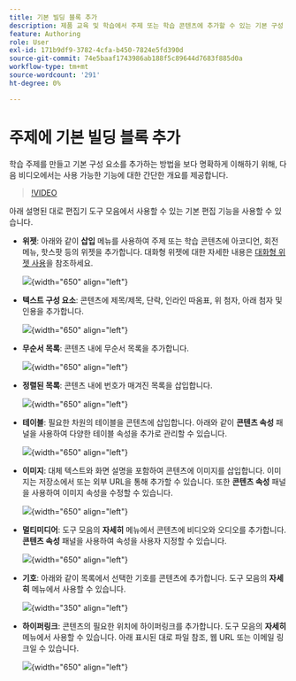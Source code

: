 ```yaml
---
title: 기본 빌딩 블록 추가
description: 제품 교육 및 학습에서 주제 또는 학습 콘텐츠에 추가할 수 있는 기본 구성 요소에 대해 알아봅니다
feature: Authoring
role: User
exl-id: 171b9df9-3782-4cfa-b450-7824e5fd390d
source-git-commit: 74e5baaf1743986ab188f5c89644d7683f885d0a
workflow-type: tm+mt
source-wordcount: '291'
ht-degree: 0%

---
```


# 주제에 기본 빌딩 블록 추가

학습 주제를 만들고 기본 구성 요소를 추가하는 방법을 보다 명확하게 이해하기 위해, 다음 비디오에서는 사용 가능한 기능에 대한 간단한 개요를 제공합니다.


>[!VIDEO](https://video.tv.adobe.com/v/3469535/learning-content-aem-guides)


아래 설명된 대로 편집기 도구 모음에서 사용할 수 있는 기본 편집 기능을 사용할 수 있습니다.

- **위젯**: 아래와 같이 **삽입** 메뉴를 사용하여 주제 또는 학습 콘텐츠에 아코디언, 회전 메뉴, 핫스팟 등의 위젯을 추가합니다. 대화형 위젯에 대한 자세한 내용은 [대화형 위젯 사용](./lc-widgets.md)을 참조하세요.

  ![](assets/widgets-learning-content.png){width="650" align="left"}

- **텍스트 구성 요소**: 콘텐츠에 제목/제목, 단락, 인라인 따옴표, 위 첨자, 아래 첨자 및 인용을 추가합니다.

  ![](assets/text-learning-content.png){width="650" align="left"}

- **무순서 목록**: 콘텐츠 내에 무순서 목록을 추가합니다.

  ![](assets/unordered-list.png){width="650" align="left"}

- **정렬된 목록**: 콘텐츠 내에 번호가 매겨진 목록을 삽입합니다.

  ![](assets/ordered-list.png){width="650" align="left"}

- **테이블**: 필요한 차원의 테이블을 콘텐츠에 삽입합니다. 아래와 같이 **콘텐츠 속성** 패널을 사용하여 다양한 테이블 속성을 추가로 관리할 수 있습니다.

  ![](assets/table-learning-content.png){width="650" align="left"}

- **이미지**: 대체 텍스트와 화면 설명을 포함하여 콘텐츠에 이미지를 삽입합니다. 이미지는 저장소에서 또는 외부 URL을 통해 추가할 수 있습니다. 또한 **콘텐츠 속성** 패널을 사용하여 이미지 속성을 수정할 수 있습니다.

  ![](assets/image-learning-content.png){width="650" align="left"}

- **멀티미디어**: 도구 모음의 **자세히** 메뉴에서 콘텐츠에 비디오와 오디오를 추가합니다. **콘텐츠 속성** 패널을 사용하여 속성을 사용자 지정할 수 있습니다.

  ![](assets/video-learning-content.png){width="650" align="left"}

- **기호**: 아래와 같이 목록에서 선택한 기호를 콘텐츠에 추가합니다. 도구 모음의 **자세히** 메뉴에서 사용할 수 있습니다.

  ![](assets/symbol-learning-content.png){width="350" align="left"}


- **하이퍼링크**: 콘텐츠의 필요한 위치에 하이퍼링크를 추가합니다. 도구 모음의 **자세히** 메뉴에서 사용할 수 있습니다. 아래 표시된 대로 파일 참조, 웹 URL 또는 이메일 링크일 수 있습니다.

  ![](assets/hyperlink-learning-content.png){width="650" align="left"}
